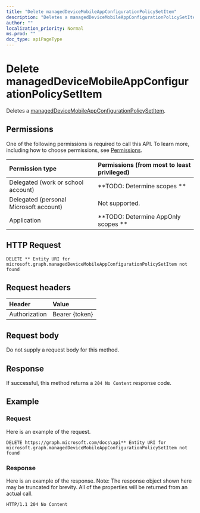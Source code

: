 ```yaml
---
title: "Delete managedDeviceMobileAppConfigurationPolicySetItem"
description: "Deletes a managedDeviceMobileAppConfigurationPolicySetItem."
author: ""
localization_priority: Normal
ms.prod: ""
doc_type: apiPageType
---
```


# Delete managedDeviceMobileAppConfigurationPolicySetItem

Deletes a [managedDeviceMobileAppConfigurationPolicySetItem](../resources/manageddevicemobileappconfigurationpolicysetitem.md).

## Permissions
One of the following permissions is required to call this API. To learn more, including how to choose permissions, see [Permissions](/concepts/permissions-reference.md).

|Permission type|Permissions (from most to least privileged)|
|:---|:---|
|Delegated (work or school account)|**TODO: Determine scopes **|
|Delegated (personal Microsoft account)|Not supported.|
|Application|**TODO: Determine AppOnly scopes **|

## HTTP Request
<!-- {
  "blockType": "ignored"
}
-->
``` http
DELETE ** Entity URI for microsoft.graph.managedDeviceMobileAppConfigurationPolicySetItem not found
```

## Request headers
|Header|Value|
|:---|:---|
|Authorization|Bearer {token}|

## Request body
Do not supply a request body for this method.

## Response
If successful, this method returns a `204 No Content` response code.

## Example

### Request
Here is an example of the request.
<!-- {
  "blockType": "request",
  "name": "delete_manageddevicemobileappconfigurationpolicysetitem"
}
-->
``` http
DELETE https://graph.microsoft.com/docs\api** Entity URI for microsoft.graph.managedDeviceMobileAppConfigurationPolicySetItem not found
```

### Response
Here is an example of the response. Note: The response object shown here may be truncated for brevity. All of the properties will be returned from an actual call.
<!-- {
  "blockType": "response",
  "truncated": true
}
-->
``` http
HTTP/1.1 204 No Content
```

